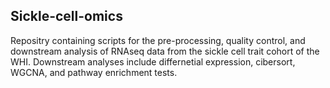 ## Sickle-cell-omics

Repositry containing scripts for the pre-processing, quality control, and downstream analysis of RNAseq data from the sickle cell trait cohort of the WHI.
Downstream analyses include differnetial expression, cibersort, WGCNA, and pathway enrichment tests. 
